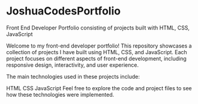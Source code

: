 # JoshuaCodesPortfolio
Front End Developer Portfolio consisting of projects built with HTML, CSS, JavaScript

Welcome to my front-end developer portfolio! This repository showcases a collection of projects I have built using HTML, CSS, and JavaScript.
Each project focuses on different aspects of front-end development, including responsive design, interactivity, and user experience.

The main technologies used in these projects include:

HTML
CSS
JavaScript
Feel free to explore the code and project files to see how these technologies were implemented.
